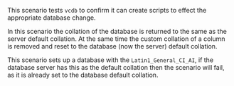 This scenario tests `vcdb` to confirm it can create scripts to effect the appropriate database change.

In this scenario the collation of the database is returned to the same as the server default collation. At the same time the custom collation of a column is removed and reset to the database (now the server) default collation.

This scenario sets up a database with the `Latin1_General_CI_AI`, if the database server has this as the default collation then the scenario will fail, as it is already set to the database default collation.